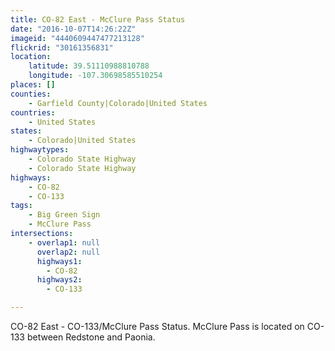 ```yaml
---
title: CO-82 East - McClure Pass Status
date: "2016-10-07T14:26:22Z"
imageid: "4440609447477213128"
flickrid: "30161356831"
location:
    latitude: 39.51110988810788
    longitude: -107.30698585510254
places: []
counties:
    - Garfield County|Colorado|United States
countries:
    - United States
states:
    - Colorado|United States
highwaytypes:
    - Colorado State Highway
    - Colorado State Highway
highways:
    - CO-82
    - CO-133
tags:
    - Big Green Sign
    - McClure Pass
intersections:
    - overlap1: null
      overlap2: null
      highways1:
        - CO-82
      highways2:
        - CO-133

---
```

CO-82 East - CO-133/McClure Pass Status.  McClure Pass is located on CO-133 between Redstone and Paonia.